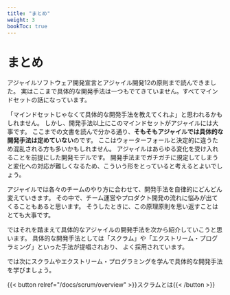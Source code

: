 ```yaml
---
title: "まとめ"
weight: 3
bookToc: true
---
```


# まとめ

アジャイルソフトウェア開発宣言とアジャイル開発12の原則まで読んできました。
実はここまで具体的な開発手法は一つもでてきていません。すべてマインドセットの話になっています。

「マインドセットじゃなくて具体的な開発手法を教えてくれよ」と思われるかもしれません。
しかし、開発手法以上にこのマインドセットがアジャイルには大事です。
ここまでの文書を読んで分かる通り、**そもそもアジャイルでは具体的な開発手法は定めていない**のです。
ここはウォーターフォールと決定的に違うため混乱される方も多いかもしれません。
アジャイルはあらゆる変化を受け入れることを前提にした開発モデルです。
開発手法までガチガチに規定してしまうと変化への対応が難しくなるため、こういう形をとっていると考えるとよいでしょう。

アジャイルでは各々のチームのやり方に合わせて、開発手法を自律的にどんどん変えていきます。
その中で、チーム運営やプロダクト開発の流れに悩みが出てくることもあると思います。
そうしたときに、この原理原則を思い返すことはとても大事です。

ではそれを踏まえて具体的なアジャイルの開発手法を次から紹介していこうと思います。
具体的な開発手法としては「スクラム」や「エクストリーム・プログラミング」といった手法が提唱されおり、
よく採用されています。

では次にスクラムやエクストリーム・プログラミングを学んで具体的な開発手法を学びましょう。

{{< button relref="/docs/scrum/overview" >}}スクラムとは{{< /button >}}